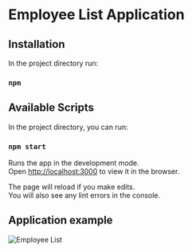# Employee List Application

## Installation

In the project directory run:

### `npm`
## Available Scripts

In the project directory, you can run:

### `npm start`

Runs the app in the development mode.\
Open [http://localhost:3000](http://localhost:3000) to view it in the browser.

The page will reload if you make edits.\
You will also see any lint errors in the console.

## Application example
![Employee List](https://prnt.sc/112bhdz)